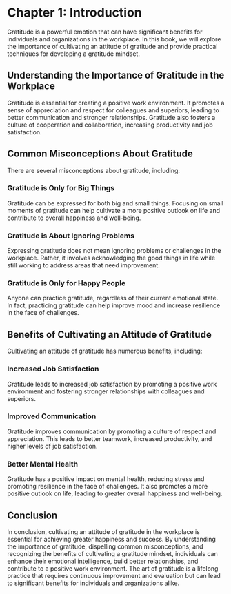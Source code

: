 Chapter 1: Introduction
=======================

Gratitude is a powerful emotion that can have significant benefits for individuals and organizations in the workplace. In this book, we will explore the importance of cultivating an attitude of gratitude and provide practical techniques for developing a gratitude mindset.

Understanding the Importance of Gratitude in the Workplace
----------------------------------------------------------

Gratitude is essential for creating a positive work environment. It promotes a sense of appreciation and respect for colleagues and superiors, leading to better communication and stronger relationships. Gratitude also fosters a culture of cooperation and collaboration, increasing productivity and job satisfaction.

Common Misconceptions About Gratitude
-------------------------------------

There are several misconceptions about gratitude, including:

### Gratitude is Only for Big Things

Gratitude can be expressed for both big and small things. Focusing on small moments of gratitude can help cultivate a more positive outlook on life and contribute to overall happiness and well-being.

### Gratitude is About Ignoring Problems

Expressing gratitude does not mean ignoring problems or challenges in the workplace. Rather, it involves acknowledging the good things in life while still working to address areas that need improvement.

### Gratitude is Only for Happy People

Anyone can practice gratitude, regardless of their current emotional state. In fact, practicing gratitude can help improve mood and increase resilience in the face of challenges.

Benefits of Cultivating an Attitude of Gratitude
------------------------------------------------

Cultivating an attitude of gratitude has numerous benefits, including:

### Increased Job Satisfaction

Gratitude leads to increased job satisfaction by promoting a positive work environment and fostering stronger relationships with colleagues and superiors.

### Improved Communication

Gratitude improves communication by promoting a culture of respect and appreciation. This leads to better teamwork, increased productivity, and higher levels of job satisfaction.

### Better Mental Health

Gratitude has a positive impact on mental health, reducing stress and promoting resilience in the face of challenges. It also promotes a more positive outlook on life, leading to greater overall happiness and well-being.

Conclusion
----------

In conclusion, cultivating an attitude of gratitude in the workplace is essential for achieving greater happiness and success. By understanding the importance of gratitude, dispelling common misconceptions, and recognizing the benefits of cultivating a gratitude mindset, individuals can enhance their emotional intelligence, build better relationships, and contribute to a positive work environment. The art of gratitude is a lifelong practice that requires continuous improvement and evaluation but can lead to significant benefits for individuals and organizations alike.
